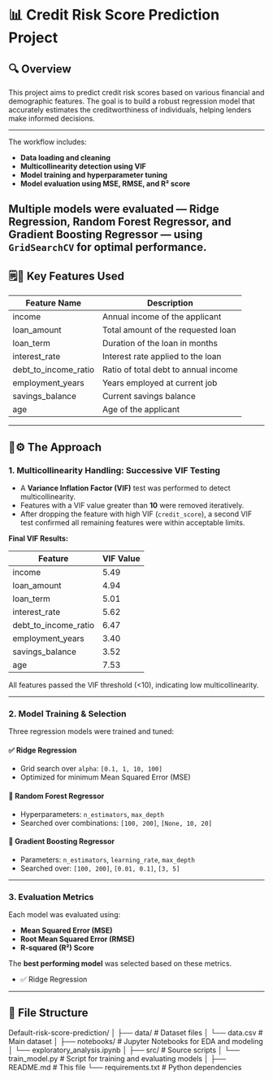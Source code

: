 # 📊 Credit Risk Score Prediction Project

## 🔍 Overview
This project aims to predict credit risk scores based on various financial and demographic features. The goal is to build a robust regression model that accurately estimates the creditworthiness of individuals, helping lenders make informed decisions.

---
The workflow includes:
- **Data loading and cleaning**
- **Multicollinearity detection using VIF**
- **Model training and hyperparameter tuning**
- **Model evaluation using MSE, RMSE, and R² score**

Multiple models were evaluated — **Ridge Regression**, **Random Forest Regressor**, and **Gradient Boosting Regressor** — using `GridSearchCV` for optimal performance.
---

## 🗒️📌 Key Features Used

| Feature Name             | Description                                      |
|--------------------------|--------------------------------------------------|
| income                   | Annual income of the applicant                   |
| loan_amount              | Total amount of the requested loan               |
| loan_term                | Duration of the loan in months                   |
| interest_rate            | Interest rate applied to the loan                |
| debt_to_income_ratio     | Ratio of total debt to annual income             |
| employment_years         | Years employed at current job                    |
| savings_balance          | Current savings balance                          |
| age                      | Age of the applicant                             |

---

## 🧩⚙️ The Approach

### 1. Multicollinearity Handling: Successive VIF Testing
- A **Variance Inflation Factor (VIF)** test was performed to detect multicollinearity.
- Features with a VIF value greater than **10** were removed iteratively.
- After dropping the feature with high VIF (`credit_score`), a second VIF test confirmed all remaining features were within acceptable limits.

**Final VIF Results:**

| Feature                  | VIF Value |
|--------------------------|-----------|
| income                   | 5.49      |
| loan_amount              | 4.94      |
| loan_term                | 5.01      |
| interest_rate            | 5.62      |
| debt_to_income_ratio     | 6.47      |
| employment_years         | 3.40      |
| savings_balance          | 3.52      |
| age                      | 7.53      |

All features passed the VIF threshold (<10), indicating low multicollinearity.

---

### 2. Model Training & Selection

Three regression models were trained and tuned:

#### ✅ Ridge Regression
- Grid search over `alpha`: `[0.1, 1, 10, 100]`
- Optimized for minimum Mean Squared Error (MSE)

#### 🌲 Random Forest Regressor
- Hyperparameters: `n_estimators`, `max_depth`
- Searched over combinations: `[100, 200]`, `[None, 10, 20]`

#### 🚀 Gradient Boosting Regressor
- Parameters: `n_estimators`, `learning_rate`, `max_depth`
- Searched over: `[100, 200]`, `[0.01, 0.1]`, `[3, 5]`

---

### 3. Evaluation Metrics

Each model was evaluated using:
- **Mean Squared Error (MSE)**
- **Root Mean Squared Error (RMSE)**
- **R-squared (R²) Score**

The **best performing model** was selected based on these metrics.
- ✅ Ridge Regression
---

## 📁 File Structure

Default-risk-score-prediction/
│
├── data/ # Dataset files
│ └── data.csv # Main dataset
│
├── notebooks/ # Jupyter Notebooks for EDA and modeling
│ └── exploratory_analysis.ipynb
│
├── src/ # Source scripts
│ └── train_model.py # Script for training and evaluating models
│
├── README.md # This file
└── requirements.txt # Python dependencies

